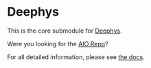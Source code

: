 # Deephys

This is the core submodule for [Deephys](https://deephys.org/).

Were you looking for the [AIO Repo](https://github.com/mjgroth/deephys-aio)?

For all detailed information, please see [the docs](https://deephys.readthedocs.io/en/latest).